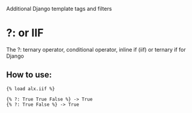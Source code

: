 Additional Django template tags and filters

# ?: or IIF
The ?: ternary operator, conditional operator, inline if (iif) or ternary if for Django
## How to use:
	{% load alx.iif %}

	{% ?: True True False %} -> True
	{% ?: True False %} -> True

